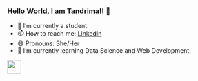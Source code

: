 ### Hello World, I am Tandrima!! 👋


- 🔭 I’m currently a student.
- 📫 How to reach me: [LinkedIn](https://www.linkedin.com/in/tandrima-goswami-b0b284190/)
- 😄 Pronouns: She/Her
- 🌱 I’m currently learning Data Science and Web Development.

<img src="https://www.cleanpng.com/png-professional-python-programmer-computer-programmin-5230427/preview.html" width="32" height="32">

